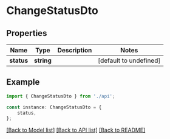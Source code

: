 # ChangeStatusDto


## Properties

Name | Type | Description | Notes
------------ | ------------- | ------------- | -------------
**status** | **string** |  | [default to undefined]

## Example

```typescript
import { ChangeStatusDto } from './api';

const instance: ChangeStatusDto = {
    status,
};
```

[[Back to Model list]](../README.md#documentation-for-models) [[Back to API list]](../README.md#documentation-for-api-endpoints) [[Back to README]](../README.md)
